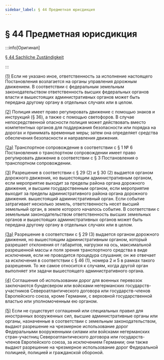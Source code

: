 ```yaml
---
sidebar_label: § 44 Предметная юрисдикция
---
```


# § 44 Предметная юрисдикция

:::info[Оригинал]

[§ 44 Sachliche Zuständigkeit](https://www.gesetze-im-internet.de/stvo_2013/__44.html)

:::


<span id="1">[(1)](#1)</span> Если не указано иное, ответственность за исполнение настоящего Постановления возлагается на
органы управления дорожным движением. В соответствии с федеральным земельным законодательством
ответственность высших федеральных органов власти и вышестоящих административных органов может
быть передана другому органу в отдельных случаях или в целом.


<span id="2">[(2)](#2)</span> Полиция имеет право регулировать движение с помощью знаков и инструкций (§ 36), а также с
помощью светофоров. В случае непосредственной опасности полиция может действовать вместо
компетентных органов для поддержания безопасности или порядка на дорогах и принимать временные
меры; затем она определяет средства обеспечения безопасности и направления движения.


<span id="2a">[(2a)](#2a)</span> Транспортное сопровождение в соответствии с § 1 № 6 Постановления о транспортном сопровождении
имеет право регулировать движение в соответствии с § 3 Постановления о транспортном сопровождении.


<span id="3">[(3)](#3)</span> Разрешение в соответствии с § 29 (2) и § 30 (2) выдается органом дорожного движения, но
вышестоящим административным органом, если мероприятие выходит за пределы района органа
дорожного движения, и высшим государственным органом, если мероприятие выходит за пределы
административного района органа дорожного движения.
вышестоящий административный орган. Если событие затрагивает несколько земель, ответственность
несет высший земельный орган, в земле которого началось событие. В соответствии с земельным
законодательством ответственность высших земельных органов и вышестоящих административных
органов может быть передана другому органу в отдельных случаях или в целом.


<span id="3a">[(3a)](#3a)</span> Разрешение в соответствии с § 29 (3) выдается органом дорожного движения, но вышестоящим
административным органом, который разрешает отклонения от габаритов, нагрузки на ось,
максимальной разрешенной массы и поля зрения транспортного средства в виде исключения, если не
проводится процедура слушания; он же отвечает за исключения в соответствии с § 46 (1), номера 2 и 5 в
рамках такого разрешения. То же самое относится к случаям, когда другой орган выполняет эти задачи
вышестоящего административного органа.


<span id="4">[(4)](#4)</span> Соглашения об использовании дорог для военных перевозок заключаются бундесвером или
войсками негерманских государств-участников Североатлантического договора или государств-членов
Европейского союза, кроме Германии, с верховной государственной властью или уполномоченным ею
органом.


<span id="5">[(5)](#5)</span> Если не существует соглашений или специальных правил для иностранных вооруженных сил,
высшие административные органы или органы, назначенные в соответствии с земельным
законодательством, выдают разрешение на чрезмерное использование дорог Федеральными
вооруженными силами или войсками негерманских стран-участниц Североатлантического договора
или государств-членов Европейского союза, за исключением Германии; они также выдают разрешение
на чрезмерное использование дорог Федеральной полицией, полицией и гражданской обороной.
